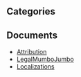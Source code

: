 # 

## Categories


## Documents
- [Attribution](Attribution.md)
- [LegalMumboJumbo](LegalMumboJumbo.md)
- [Localizations](Localizations.md)